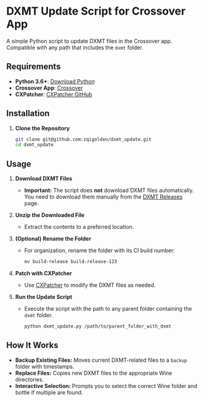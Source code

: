 # DXMT Update Script for Crossover App

A simple Python script to update DXMT files in the Crossover app. Compatible with any path that includes the `dxmt` folder.

## Requirements

- **Python 3.6+**: [Download Python](https://www.python.org/downloads/)
- **Crossover App**: [Crossover](https://www.codeweavers.com/crossover)
- **CXPatcher**: [CXPatcher GitHub](https://github.com/italomandara/CXPatcher)

## Installation

1. **Clone the Repository**

   ```bash
   git clone git@github.com:zqigolden/dxmt_update.git
   cd dxmt_update
   ```

## Usage

1. **Download DXMT Files**

   - **Important:** The script does **not** download DXMT files automatically. You need to download them manually from the [DXMT Releases](https://github.com/3Shain/dxmt/actions) page.

2. **Unzip the Downloaded File**

   - Extract the contents to a preferred location.

3. **(Optional) Rename the Folder**

   - For organization, rename the folder with its CI build number:

     ```bash
     mv build-release build-release-123
     ```

4. **Patch with CXPatcher**

   - Use [CXPatcher](https://github.com/italomandara/CXPatcher) to modify the DXMT files as needed.

5. **Run the Update Script**

   - Execute the script with the path to any parent folder containing the `dxmt` folder.

     ```bash
     python dxmt_update.py /path/to/parent_folder_with_dxmt
     ```

## How It Works

- **Backup Existing Files:** Moves current DXMT-related files to a `backup` folder with timestamps.
- **Replace Files:** Copies new DXMT files to the appropriate Wine directories.
- **Interactive Selection:** Prompts you to select the correct Wine folder and bottle if multiple are found.

